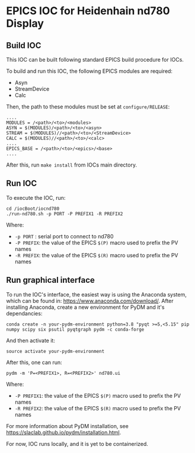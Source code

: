 # EPICS IOC for Heidenhain nd780 Display

## Build IOC
This IOC can be built following standard EPICS build procedure for IOCs.

To build and run this IOC, the following EPICS modules are required:

- Asyn
- StreamDevice
- Calc

Then, the path to these modules must be set at `configure/RELEASE`:

```
....
MODULES = /<path>/<to>/<modules>
ASYN = $(MODULES)/<path>/<to>/<asyn>
STREAM = $(MODULES)//<path>/<to>/<StreamDevice>
CALC = $(MODULES)//<path>/<to>/<calc>
....
EPICS_BASE = /<path>/<to>/<epics>/<base>
....
```
After this, run `make install` from IOCs main directory.

## Run IOC

To execute the IOC, run:

```
cd /iocBoot/iocnd780
./run-nd780.sh -p PORT -P PREFIX1 -R PREFIX2
```

Where:
- `-p PORT`  : serial port to connect to nd780
- `-P PREFIX`: the value of the EPICS `$(P)` macro used to prefix the PV names
- `-R PREFIX`: the value of the EPICS `$(R)` macro used to prefix the PV names

## Run graphical interface

To run the IOC's interface, the easiest way is using the Anaconda system, which can be found in:  https://www.anaconda.com/download/.
After installing Anaconda, create a new environment for PyDM and it's dependancies: 

``` 
conda create -n your-pydm-environment python=3.8 "pyqt >=5,<5.15" pip numpy scipy six psutil pyqtgraph pydm -c conda-forge
```

And then activate it:

``` 
source activate your-pydm-environment 
```
 
After this, one can run:

``` 
pydm -m 'P=<PREFIX1>, R=<PREFIX2>' nd780.ui
```

 Where:
- `-P PREFIX1`: the value of the EPICS `$(P)` macro used to prefix the PV names
- `-R PREFIX2`: the value of the EPICS `$(R)` macro used to prefix the PV names

For more information about PyDM installation, see https://slaclab.github.io/pydm/installation.html.

For now, IOC runs locally, and it is yet to be containerized.
